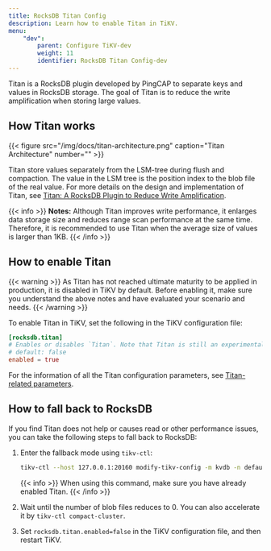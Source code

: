 ```yaml
---
title: RocksDB Titan Config
description: Learn how to enable Titan in TiKV.
menu:
    "dev":
        parent: Configure TiKV-dev
        weight: 11
        identifier: RocksDB Titan Config-dev
---
```


Titan is a RocksDB plugin developed by PingCAP to separate keys and values in RocksDB storage. The goal of Titan is to reduce the write amplification when storing large values.

## How Titan works

{{< figure
    src="/img/docs/titan-architecture.png"
    caption="Titan Architecture"
    number="" >}}

Titan store values separately from the LSM-tree during flush and compaction. The value in the LSM tree is the position index to the blob file of the real value. For more details on the design and implementation of Titan, see [Titan: A RocksDB Plugin to Reduce Write Amplification](https://pingcap.com/blog/titan-storage-engine-design-and-implementation/).

{{< info >}}
**Notes:** Although Titan improves write performance, it enlarges data storage size and reduces range scan performance at the same time. Therefore, it is recommended to use Titan when the average size of values is larger than 1KB.
{{< /info >}}

## How to enable Titan

{{< warning >}}
As Titan has not reached ultimate maturity to be applied in production, it is disabled in TiKV by default. Before enabling it, make sure you understand the above notes and have evaluated your scenario and needs.
{{< /warning >}}

To enable Titan in TiKV, set the following in the TiKV configuration file:

```toml
[rocksdb.titan]
# Enables or disables `Titan`. Note that Titan is still an experimental feature.
# default: false
enabled = true
```

For the information of all the Titan configuration parameters, see [Titan-related parameters](../tikv-configuration-file/#rocksdbtitan).

## How to fall back to RocksDB

If you find Titan does not help or causes read or other performance issues, you can take the following steps to fall back to RocksDB:

1. Enter the fallback mode using `tikv-ctl`:

   ```bash
   tikv-ctl --host 127.0.0.1:20160 modify-tikv-config -m kvdb -n default.blob_run_mode -v "kFallback"
   ```

    {{< info >}}
When using this command, make sure you have already enabled Titan.
    {{< /info >}}

2. Wait until the number of blob files reduces to 0. You can also accelerate it by `tikv-ctl compact-cluster`.

3. Set `rocksdb.titan.enabled=false` in the TiKV configuration file, and then restart TiKV.
